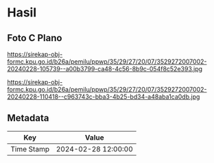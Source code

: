 # Hasil

## Foto C Plano

https://sirekap-obj-formc.kpu.go.id/b26a/pemilu/ppwp/35/29/27/20/07/3529272007002-20240228-105739--a00b3799-ca48-4c56-8b9c-054f8c52e393.jpg

https://sirekap-obj-formc.kpu.go.id/b26a/pemilu/ppwp/35/29/27/20/07/3529272007002-20240228-110418--c963743c-bba3-4b25-bd34-a48aba1ca0db.jpg


## Metadata

| Key        | Value               |
| ---------- | ------------------- |
| Time Stamp | 2024-02-28 12:00:00 |



